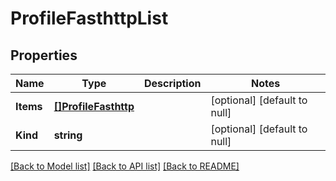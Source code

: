 # ProfileFasthttpList

## Properties
Name | Type | Description | Notes
------------ | ------------- | ------------- | -------------
**Items** | [**[]ProfileFasthttp**](profile_fasthttp.md) |  | [optional] [default to null]
**Kind** | **string** |  | [optional] [default to null]

[[Back to Model list]](../README.md#documentation-for-models) [[Back to API list]](../README.md#documentation-for-api-endpoints) [[Back to README]](../README.md)



